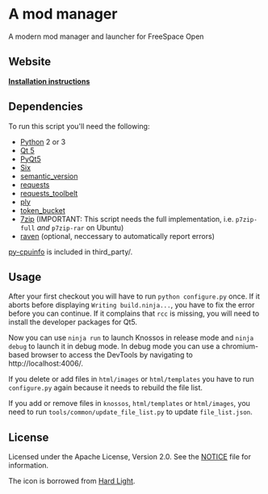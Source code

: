 # A mod manager

A modern mod manager and launcher for FreeSpace Open

## Website

[**Installation instructions**](https://dev.tproxy.de/knossos/)

## Dependencies

To run this script you'll need the following:
* [Python][py] 2 or 3
* [Qt 5][qt]
* [PyQt5][pyqt]
* [Six][six]
* [semantic_version][sv]
* [requests][rq]
* [requests_toolbelt][rqtb]
* [ply][ply]
* [token_bucket][tb]
* [7zip][7z] (IMPORTANT: This script needs the full implementation, i.e. ```p7zip-full``` _and_ ```p7zip-rar``` on Ubuntu)
* [raven][rv] (optional, neccessary to automatically report errors)

[py-cpuinfo][cpuid] is included in third_party/.

## Usage

After your first checkout you will have to run `python configure.py` once. If it aborts before displaying `Writing build.ninja...`, you have to fix the error before you can continue.
If it complains that ```rcc``` is missing, you will need to install the developer packages for Qt5.

Now you can use `ninja run` to launch Knossos in release mode and `ninja debug` to launch it in debug mode. In debug mode you can use a chromium-based browser to access the DevTools by navigating to http://localhost:4006/.

If you delete or add files in `html/images` or `html/templates` you have to run
`configure.py` again because it needs to rebuild the file list.

If you add or remove files in `knossos`, `html/templates` or `html/images`, you need to run `tools/common/update_file_list.py` to update `file_list.json`.

## License

Licensed under the Apache License, Version 2.0.
See the [NOTICE](NOTICE) file for information.

The icon is borrowed from [Hard Light][hl].

[py]: http://www.python.org/
[qt]: http://www.qt.io/
[pyside]: http://pyside.org/
[pyqt]: http://riverbankcomputing.co.uk/
[six]: https://pypi.python.org/pypi/six/
[7z]: http://www.7-zip.org/
[rv]: https://github.com/getsentry/raven-python
[cpuid]: https://github.com/workhorsy/py-cpuinfo
[sv]: https://pypi.python.org/pypi/semantic_version
[rq]: https://pypi.python.org/pypi/requests
[rqtb]: https://pypi.python.org/pypi/requests_toolbelt
[ply]: https://pypi.python.org/pypi/ply
[tb]: https://pypi.python.org/pypi/token_bucket
[pyi]: http://pyinstaller.org/

[hl]: http://www.hard-light.net/
[win_inst]: http://dev.tproxy.de/knossos/stable/knossos.exe
